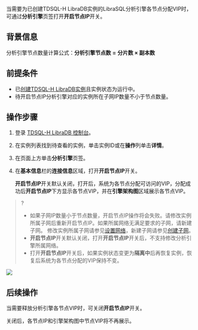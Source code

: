 当需要为已创建TDSQL-H LibraDB实例的LibraSQL分析引擎各节点分配VIP时，可通过**分析引擎**页签打开**开启节点IP**开关。

## 背景信息

分析引擎节点数量计算公式：**分析引擎节点数** **=** **分片数 × 副本数** 

## 前提条件

- 已[创建TDSQL-H LibraDB实例](https://cloud.tencent.com/document/product/1488/63546)且实例状态为运行中。
- 待开启节点IP分析引擎对应的实例所在子网IP数量不小于节点数量。

## 操作步骤

1. 登录 [TDSQL-H LibraDB 控制台](https://console.cloud.tencent.com/libradb/instance)。

2. 在实例列表找到待查看的实例，单击实例ID或在**操作**列单击**详情**。

3. 在页面上方单击**分析引擎**页签。

4. 在**基本信息**栏的**连接信息**区域，打开**开启节点IP**开关。

   **开启节点IP**开关默认关闭，打开后，系统为各节点分配可访问的VIP，分配成功后**开启节点IP**下方显示各节点VIP，并在**引擎架构图**区域展示各节点VIP。

>?
>
>- 如果子网IP数量小于节点数量，开启节点IP操作将会失败。请修改实例所属子网后重新开启节点IP。如果所属网络无满足要求的子网，请新建子网。
>  修改实例所属子网请参见[设置网络](https://cloud.tencent.com/document/product/1488/63607)，新建子网请参见[创建子网](https://cloud.tencent.com/document/product/215/36517)。
>- **开启节点IP**开关默认关闭，打开**开启节点IP**开关后，不支持修改分析引擎所属网络。
>- 打开**开启节点IP**开关后，如果实例状态变更为**隔离中**后再恢复实例，恢复后系统为各节点分配的VIP保持不变。

  ![](https://qcloudimg.tencent-cloud.cn/raw/472167653716b37d997e07c5283716ed.png)

## 后续操作

当需要释放分析引擎各节点VIP时，可关闭**开启节点IP**开关。

关闭后，各节点IP和引擎架构图中节点VIP将不再展示。